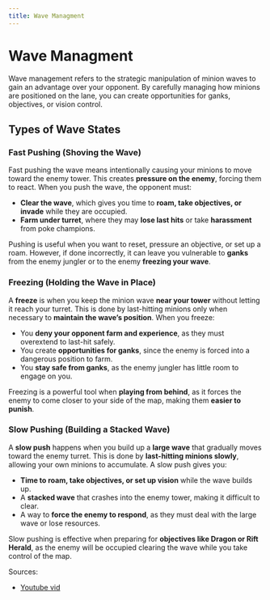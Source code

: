 ```yaml
---
title: Wave Managment
---
```


# Wave Managment

Wave management refers to the strategic manipulation of minion waves to gain an advantage over your opponent. By carefully managing how minions are positioned on the lane, you can create opportunities for ganks, objectives, or vision control.

## **Types of Wave States**

### **Fast Pushing (Shoving the Wave)**

Fast pushing the wave means intentionally causing your minions to move toward the enemy tower. This creates **pressure on the enemy**, forcing them to react. When you push the wave, the opponent must:

- **Clear the wave**, which gives you time to **roam, take objectives, or invade** while they are occupied.
- **Farm under turret**, where they may **lose last hits** or take **harassment** from poke champions.

Pushing is useful when you want to reset, pressure an objective, or set up a roam. However, if done incorrectly, it can leave you vulnerable to **ganks** from the enemy jungler or to the enemy **freezing your wave**.

### **Freezing (Holding the Wave in Place)**

A **freeze** is when you keep the minion wave **near your tower** without letting it reach your turret. This is done by last-hitting minions only when necessary to **maintain the wave’s position**. When you freeze:

- You **deny your opponent farm and experience**, as they must overextend to last-hit safely.
- You create **opportunities for ganks**, since the enemy is forced into a dangerous position to farm.
- You **stay safe from ganks**, as the enemy jungler has little room to engage on you.

Freezing is a powerful tool when **playing from behind**, as it forces the enemy to come closer to your side of the map, making them **easier to punish**.

### **Slow Pushing (Building a Stacked Wave)**

A **slow push** happens when you build up a **large wave** that gradually moves toward the enemy turret. This is done by **last-hitting minions slowly**, allowing your own minions to accumulate. A slow push gives you:

- **Time to roam, take objectives, or set up vision** while the wave builds up.
- A **stacked wave** that crashes into the enemy tower, making it difficult to clear.
- A way to **force the enemy to respond**, as they must deal with the large wave or lose resources.

Slow pushing is effective when preparing for **objectives like Dragon or Rift Herald**, as the enemy will be occupied clearing the wave while you take control of the map.

Sources:

- [Youtube vid](https://www.youtube.com/watch?v=yQsc64Y0Rjw)
